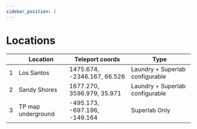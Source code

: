 ```yaml
---
sidebar_position: 2
---
```


# Locations

<!-- Coords table -->
| | Location | Teleport coords | Type |
| --- | --- | --- | --- |
| 1 | Los Santos         | 1475.674, -2346.167, 66.526  | Laundry + Superlab configurable |
| 2 | Sandy Shores       | 1677.270, 3596.979, 35.971   | Laundry + Superlab configurable |
| 3 | TP map underground | -495.173, -697.196, -149.164 | Superlab Only                   |

<!-- Image 
<!-- 
<img src="/img/gn_warehouses_gtav_map.webp" alt="Map with numbers displayed" />
-->

<!-- Spacer -->


<!-- Usage -->

